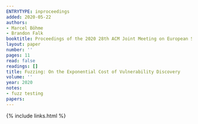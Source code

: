 ```yaml
---
ENTRYTYPE: inproceedings
added: 2020-05-22
authors:
- Marcel Böhme
- Brandon Falk
booktitle: Proceedings of the 2020 28th ACM Joint Meeting on European Software Engineering Conference and Symposium on the Foundations of Software Engineering
layout: paper
number: ''
pages: 11
read: false
readings: []
title: Fuzzing: On the Exponential Cost of Vulnerability Discovery
volume: ''
year: 2020
notes:
- fuzz testing
papers:
---
```


{% include links.html %}
